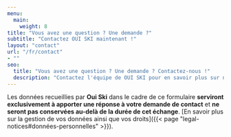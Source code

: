 ```yaml
---
menu:
  main:
    weight: 8
title: "Vous avez une question ? Une demande ?"
subtitle: "Contactez OUI SKI maintenant !"
layout: "contact"
url: "/fr/contact"
- ""
seo:
  title: "Vous avez une question ? Une demande ? Contactez-nous !"
  description: "Contactez l'équipe de OUI SKI pour en savoir plus sur nos services et prestations d'initiation, entrainement, stage de ski de fond et ski-roues."
---
```

Les données recueillies par **Oui Ski** dans le cadre de ce formulaire **serviront exclusivement à apporter une réponse à votre demande de contact** et **ne seront pas conservées au-delà de la durée de cet échange**. [En savoir plus sur la gestion de vos données ainsi que vos droits]({{< page "legal-notices#données-personnelles" >}}).

